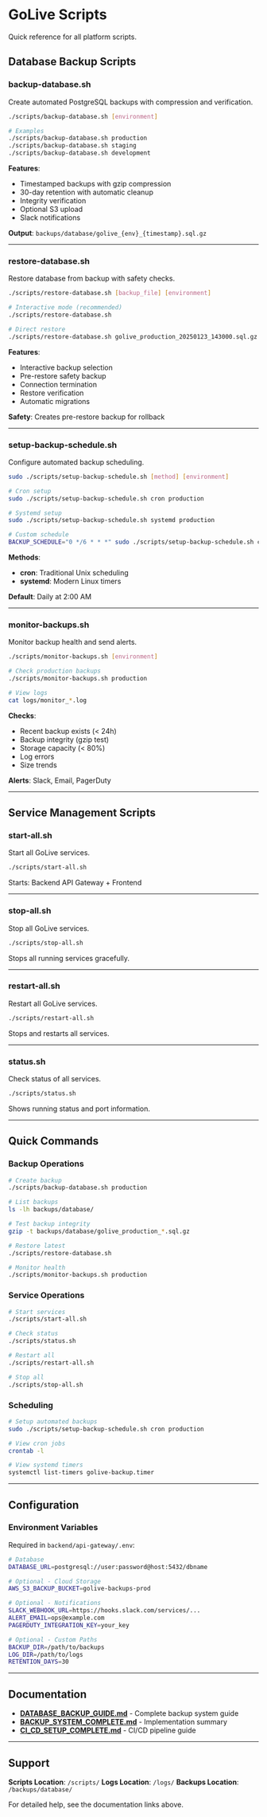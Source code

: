# GoLive Scripts

Quick reference for all platform scripts.

## Database Backup Scripts

### backup-database.sh
Create automated PostgreSQL backups with compression and verification.

```bash
./scripts/backup-database.sh [environment]

# Examples
./scripts/backup-database.sh production
./scripts/backup-database.sh staging
./scripts/backup-database.sh development
```

**Features**:
- Timestamped backups with gzip compression
- 30-day retention with automatic cleanup
- Integrity verification
- Optional S3 upload
- Slack notifications

**Output**: `backups/database/golive_{env}_{timestamp}.sql.gz`

---

### restore-database.sh
Restore database from backup with safety checks.

```bash
./scripts/restore-database.sh [backup_file] [environment]

# Interactive mode (recommended)
./scripts/restore-database.sh

# Direct restore
./scripts/restore-database.sh golive_production_20250123_143000.sql.gz production
```

**Features**:
- Interactive backup selection
- Pre-restore safety backup
- Connection termination
- Restore verification
- Automatic migrations

**Safety**: Creates pre-restore backup for rollback

---

### setup-backup-schedule.sh
Configure automated backup scheduling.

```bash
sudo ./scripts/setup-backup-schedule.sh [method] [environment]

# Cron setup
sudo ./scripts/setup-backup-schedule.sh cron production

# Systemd setup
sudo ./scripts/setup-backup-schedule.sh systemd production

# Custom schedule
BACKUP_SCHEDULE="0 */6 * * *" sudo ./scripts/setup-backup-schedule.sh cron production
```

**Methods**:
- **cron**: Traditional Unix scheduling
- **systemd**: Modern Linux timers

**Default**: Daily at 2:00 AM

---

### monitor-backups.sh
Monitor backup health and send alerts.

```bash
./scripts/monitor-backups.sh [environment]

# Check production backups
./scripts/monitor-backups.sh production

# View logs
cat logs/monitor_*.log
```

**Checks**:
- Recent backup exists (< 24h)
- Backup integrity (gzip test)
- Storage capacity (< 80%)
- Log errors
- Size trends

**Alerts**: Slack, Email, PagerDuty

---

## Service Management Scripts

### start-all.sh
Start all GoLive services.

```bash
./scripts/start-all.sh
```

Starts: Backend API Gateway + Frontend

---

### stop-all.sh
Stop all GoLive services.

```bash
./scripts/stop-all.sh
```

Stops all running services gracefully.

---

### restart-all.sh
Restart all GoLive services.

```bash
./scripts/restart-all.sh
```

Stops and restarts all services.

---

### status.sh
Check status of all services.

```bash
./scripts/status.sh
```

Shows running status and port information.

---

## Quick Commands

### Backup Operations

```bash
# Create backup
./scripts/backup-database.sh production

# List backups
ls -lh backups/database/

# Test backup integrity
gzip -t backups/database/golive_production_*.sql.gz

# Restore latest
./scripts/restore-database.sh

# Monitor health
./scripts/monitor-backups.sh production
```

### Service Operations

```bash
# Start services
./scripts/start-all.sh

# Check status
./scripts/status.sh

# Restart all
./scripts/restart-all.sh

# Stop all
./scripts/stop-all.sh
```

### Scheduling

```bash
# Setup automated backups
sudo ./scripts/setup-backup-schedule.sh cron production

# View cron jobs
crontab -l

# View systemd timers
systemctl list-timers golive-backup.timer
```

---

## Configuration

### Environment Variables

Required in `backend/api-gateway/.env`:

```bash
# Database
DATABASE_URL=postgresql://user:password@host:5432/dbname

# Optional - Cloud Storage
AWS_S3_BACKUP_BUCKET=golive-backups-prod

# Optional - Notifications
SLACK_WEBHOOK_URL=https://hooks.slack.com/services/...
ALERT_EMAIL=ops@example.com
PAGERDUTY_INTEGRATION_KEY=your_key

# Optional - Custom Paths
BACKUP_DIR=/path/to/backups
LOG_DIR=/path/to/logs
RETENTION_DAYS=30
```

---

## Documentation

- **[DATABASE_BACKUP_GUIDE.md](../DATABASE_BACKUP_GUIDE.md)** - Complete backup system guide
- **[BACKUP_SYSTEM_COMPLETE.md](../BACKUP_SYSTEM_COMPLETE.md)** - Implementation summary
- **[CI_CD_SETUP_COMPLETE.md](../CI_CD_SETUP_COMPLETE.md)** - CI/CD pipeline guide

---

## Support

**Scripts Location**: `/scripts/`
**Logs Location**: `/logs/`
**Backups Location**: `/backups/database/`

For detailed help, see the documentation links above.
